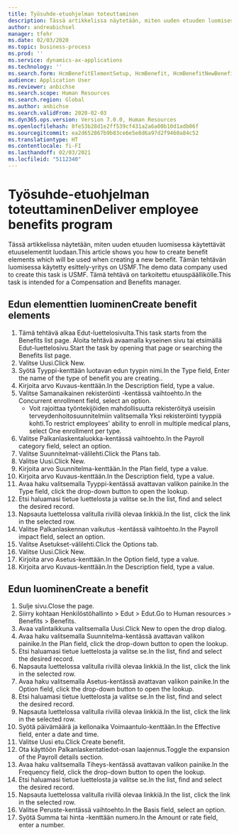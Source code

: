 ```yaml
---
title: Työsuhde-etuohjelman toteuttaminen
description: Tässä artikkelissa näytetään, miten uuden etuuden luomisessa käytettävät etuuselementit luodaan.
author: andreabichsel
manager: tfehr
ms.date: 02/03/2020
ms.topic: business-process
ms.prod: ''
ms.service: dynamics-ax-applications
ms.technology: ''
ms.search.form: HcmBenefitElementSetup, HcmBenefit, HcmBenefitNewBenefit, HcmBenefitPlanLookup, BenefitWorkspace, HcmBenefitSummaryPart
audience: Application User
ms.reviewer: anbichse
ms.search.scope: Human Resources
ms.search.region: Global
ms.author: anbichse
ms.search.validFrom: 2020-02-03
ms.dyn365.ops.version: Version 7.0.0, Human Resources
ms.openlocfilehash: 8fe53b28d1e2ff539cf431a2a6a00b10d1adb06f
ms.sourcegitcommit: ea2d652867b9b83ce6e5e8d6a97d2f9460a84c52
ms.translationtype: HT
ms.contentlocale: fi-FI
ms.lasthandoff: 02/03/2021
ms.locfileid: "5112340"
---
```

# <a name="deliver-employee-benefits-program"></a><span data-ttu-id="12ad4-103">Työsuhde-etuohjelman toteuttaminen</span><span class="sxs-lookup"><span data-stu-id="12ad4-103">Deliver employee benefits program</span></span>

<span data-ttu-id="12ad4-104">Tässä artikkelissa näytetään, miten uuden etuuden luomisessa käytettävät etuuselementit luodaan.</span><span class="sxs-lookup"><span data-stu-id="12ad4-104">This article shows you how to create benefit elements which will be used when creating a new benefit.</span></span> <span data-ttu-id="12ad4-105">Tämän tehtävän luomisessa käytetty esittely-yritys on USMF.</span><span class="sxs-lookup"><span data-stu-id="12ad4-105">The demo data company used to create this task is USMF.</span></span> <span data-ttu-id="12ad4-106">Tämä tehtävä on tarkoitettu etuuspäällikölle.</span><span class="sxs-lookup"><span data-stu-id="12ad4-106">This task is intended for a Compensation and Benefits manager.</span></span>


## <a name="create-benefit-elements"></a><span data-ttu-id="12ad4-107">Edun elementtien luominen</span><span class="sxs-lookup"><span data-stu-id="12ad4-107">Create benefit elements</span></span>
1. <span data-ttu-id="12ad4-108">Tämä tehtävä alkaa Edut-luettelosivulta.</span><span class="sxs-lookup"><span data-stu-id="12ad4-108">This task starts from the Benefits list page.</span></span> <span data-ttu-id="12ad4-109">Aloita tehtävä avaamalla kyseinen sivu tai etsimällä Edut-luettelosivu.</span><span class="sxs-lookup"><span data-stu-id="12ad4-109">Start the task by opening that page or searching the Benefits list page.</span></span>
2. <span data-ttu-id="12ad4-110">Valitse Uusi.</span><span class="sxs-lookup"><span data-stu-id="12ad4-110">Click New.</span></span>
3. <span data-ttu-id="12ad4-111">Syötä Tyyppi-kenttään luotavan edun tyypin nimi.</span><span class="sxs-lookup"><span data-stu-id="12ad4-111">In the Type field, Enter the name of the type of benefit you are creating..</span></span>
4. <span data-ttu-id="12ad4-112">Kirjoita arvo Kuvaus-kenttään.</span><span class="sxs-lookup"><span data-stu-id="12ad4-112">In the Description field, type a value.</span></span>
5. <span data-ttu-id="12ad4-113">Valitse Samanaikainen rekisteröinti -kentässä vaihtoehto.</span><span class="sxs-lookup"><span data-stu-id="12ad4-113">In the Concurrent enrollment field, select an option.</span></span>
    * <span data-ttu-id="12ad4-114">Voit rajoittaa työntekijöiden mahdollisuutta rekisteröityä useisiin terveydenhoitosuunnitelmiin valitsemalla Yksi rekisteröinti tyyppiä kohti.</span><span class="sxs-lookup"><span data-stu-id="12ad4-114">To restrict employees' ability to enroll in multiple medical plans, select One enrollment per type.</span></span>  
6. <span data-ttu-id="12ad4-115">Valitse Palkanlaskentaluokka-kentässä vaihtoehto.</span><span class="sxs-lookup"><span data-stu-id="12ad4-115">In the Payroll category field, select an option.</span></span>
7. <span data-ttu-id="12ad4-116">Valitse Suunnitelmat-välilehti.</span><span class="sxs-lookup"><span data-stu-id="12ad4-116">Click the Plans tab.</span></span>
8. <span data-ttu-id="12ad4-117">Valitse Uusi.</span><span class="sxs-lookup"><span data-stu-id="12ad4-117">Click New.</span></span>
9. <span data-ttu-id="12ad4-118">Kirjoita arvo Suunnitelma-kenttään.</span><span class="sxs-lookup"><span data-stu-id="12ad4-118">In the Plan field, type a value.</span></span>
10. <span data-ttu-id="12ad4-119">Kirjoita arvo Kuvaus-kenttään.</span><span class="sxs-lookup"><span data-stu-id="12ad4-119">In the Description field, type a value.</span></span>
11. <span data-ttu-id="12ad4-120">Avaa haku valitsemalla Tyyppi-kentässä avattavan valikon painike.</span><span class="sxs-lookup"><span data-stu-id="12ad4-120">In the Type field, click the drop-down button to open the lookup.</span></span>
12. <span data-ttu-id="12ad4-121">Etsi haluamasi tietue luettelosta ja valitse se.</span><span class="sxs-lookup"><span data-stu-id="12ad4-121">In the list, find and select the desired record.</span></span>
13. <span data-ttu-id="12ad4-122">Napsauta luettelossa valitulla rivillä olevaa linkkiä.</span><span class="sxs-lookup"><span data-stu-id="12ad4-122">In the list, click the link in the selected row.</span></span>
14. <span data-ttu-id="12ad4-123">Valitse Palkanlaskennan vaikutus -kentässä vaihtoehto.</span><span class="sxs-lookup"><span data-stu-id="12ad4-123">In the Payroll impact field, select an option.</span></span>
15. <span data-ttu-id="12ad4-124">Valitse Asetukset-välilehti.</span><span class="sxs-lookup"><span data-stu-id="12ad4-124">Click the Options tab.</span></span>
16. <span data-ttu-id="12ad4-125">Valitse Uusi.</span><span class="sxs-lookup"><span data-stu-id="12ad4-125">Click New.</span></span>
17. <span data-ttu-id="12ad4-126">Kirjoita arvo Asetus-kenttään.</span><span class="sxs-lookup"><span data-stu-id="12ad4-126">In the Option field, type a value.</span></span>
18. <span data-ttu-id="12ad4-127">Kirjoita arvo Kuvaus-kenttään.</span><span class="sxs-lookup"><span data-stu-id="12ad4-127">In the Description field, type a value.</span></span>

## <a name="create-a-benefit"></a><span data-ttu-id="12ad4-128">Edun luominen</span><span class="sxs-lookup"><span data-stu-id="12ad4-128">Create a benefit</span></span>
1. <span data-ttu-id="12ad4-129">Sulje sivu.</span><span class="sxs-lookup"><span data-stu-id="12ad4-129">Close the page.</span></span>
2. <span data-ttu-id="12ad4-130">Siirry kohtaan Henkilöstöhallinto > Edut > Edut.</span><span class="sxs-lookup"><span data-stu-id="12ad4-130">Go to Human resources > Benefits > Benefits.</span></span>
3. <span data-ttu-id="12ad4-131">Avaa valintaikkuna valitsemalla Uusi.</span><span class="sxs-lookup"><span data-stu-id="12ad4-131">Click New to open the drop dialog.</span></span>
4. <span data-ttu-id="12ad4-132">Avaa haku valitsemalla Suunnitelma-kentässä avattavan valikon painike.</span><span class="sxs-lookup"><span data-stu-id="12ad4-132">In the Plan field, click the drop-down button to open the lookup.</span></span>
5. <span data-ttu-id="12ad4-133">Etsi haluamasi tietue luettelosta ja valitse se.</span><span class="sxs-lookup"><span data-stu-id="12ad4-133">In the list, find and select the desired record.</span></span>
6. <span data-ttu-id="12ad4-134">Napsauta luettelossa valitulla rivillä olevaa linkkiä.</span><span class="sxs-lookup"><span data-stu-id="12ad4-134">In the list, click the link in the selected row.</span></span>
7. <span data-ttu-id="12ad4-135">Avaa haku valitsemalla Asetus-kentässä avattavan valikon painike.</span><span class="sxs-lookup"><span data-stu-id="12ad4-135">In the Option field, click the drop-down button to open the lookup.</span></span>
8. <span data-ttu-id="12ad4-136">Etsi haluamasi tietue luettelosta ja valitse se.</span><span class="sxs-lookup"><span data-stu-id="12ad4-136">In the list, find and select the desired record.</span></span>
9. <span data-ttu-id="12ad4-137">Napsauta luettelossa valitulla rivillä olevaa linkkiä.</span><span class="sxs-lookup"><span data-stu-id="12ad4-137">In the list, click the link in the selected row.</span></span>
10. <span data-ttu-id="12ad4-138">Syötä päivämäärä ja kellonaika Voimaantulo-kenttään.</span><span class="sxs-lookup"><span data-stu-id="12ad4-138">In the Effective field, enter a date and time.</span></span>
11. <span data-ttu-id="12ad4-139">Valitse Uusi etu.</span><span class="sxs-lookup"><span data-stu-id="12ad4-139">Click Create benefit.</span></span>
12. <span data-ttu-id="12ad4-140">Ota käyttöön Palkanlaskentatiedot-osan laajennus.</span><span class="sxs-lookup"><span data-stu-id="12ad4-140">Toggle the expansion of the Payroll details section.</span></span>
13. <span data-ttu-id="12ad4-141">Avaa haku valitsemalla Tiheys-kentässä avattavan valikon painike.</span><span class="sxs-lookup"><span data-stu-id="12ad4-141">In the Frequency field, click the drop-down button to open the lookup.</span></span>
14. <span data-ttu-id="12ad4-142">Etsi haluamasi tietue luettelosta ja valitse se.</span><span class="sxs-lookup"><span data-stu-id="12ad4-142">In the list, find and select the desired record.</span></span>
15. <span data-ttu-id="12ad4-143">Napsauta luettelossa valitulla rivillä olevaa linkkiä.</span><span class="sxs-lookup"><span data-stu-id="12ad4-143">In the list, click the link in the selected row.</span></span>
16. <span data-ttu-id="12ad4-144">Valitse Peruste-kentässä vaihtoehto.</span><span class="sxs-lookup"><span data-stu-id="12ad4-144">In the Basis field, select an option.</span></span>
17. <span data-ttu-id="12ad4-145">Syötä Summa tai hinta -kenttään numero.</span><span class="sxs-lookup"><span data-stu-id="12ad4-145">In the Amount or rate field, enter a number.</span></span>

